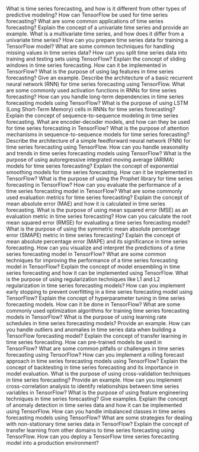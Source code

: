 What is time series forecasting, and how is it different from other types of predictive modeling?
How can TensorFlow be used for time series forecasting?
What are some common applications of time series forecasting?
Explain the concept of a univariate time series and provide an example.
What is a multivariate time series, and how does it differ from a univariate time series?
How can you prepare time series data for training a TensorFlow model?
What are some common techniques for handling missing values in time series data?
How can you split time series data into training and testing sets using TensorFlow?
Explain the concept of sliding windows in time series forecasting. How can it be implemented in TensorFlow?
What is the purpose of using lag features in time series forecasting? Give an example.
Describe the architecture of a basic recurrent neural network (RNN) for time series forecasting using TensorFlow.
What are some commonly used activation functions in RNNs for time series forecasting?
How can you handle long-term dependencies in time series forecasting models using TensorFlow?
What is the purpose of using LSTM (Long Short-Term Memory) cells in RNNs for time series forecasting?
Explain the concept of sequence-to-sequence modeling in time series forecasting.
What are encoder-decoder models, and how can they be used for time series forecasting in TensorFlow?
What is the purpose of attention mechanisms in sequence-to-sequence models for time series forecasting?
Describe the architecture of a simple feedforward neural network (FNN) for time series forecasting using TensorFlow.
How can you handle seasonality and trends in time series forecasting models using TensorFlow?
What is the purpose of using autoregressive integrated moving average (ARIMA) models for time series forecasting?
Explain the concept of exponential smoothing models for time series forecasting. How can it be implemented in TensorFlow?
What is the purpose of using the Prophet library for time series forecasting in TensorFlow?
How can you evaluate the performance of a time series forecasting model in TensorFlow?
What are some commonly used evaluation metrics for time series forecasting?
Explain the concept of mean absolute error (MAE) and how it is calculated in time series forecasting.
What is the purpose of using mean squared error (MSE) as an evaluation metric in time series forecasting?
How can you calculate the root mean squared error (RMSE) for evaluating a time series forecasting model?
What is the purpose of using the symmetric mean absolute percentage error (SMAPE) metric in time series forecasting?
Explain the concept of mean absolute percentage error (MAPE) and its significance in time series forecasting.
How can you visualize and interpret the predictions of a time series forecasting model in TensorFlow?
What are some common techniques for improving the performance of a time series forecasting model in TensorFlow?
Explain the concept of model ensembling in time series forecasting and how it can be implemented using TensorFlow.
What is the purpose of using regularization techniques like L1 and L2 regularization in time series forecasting models?
How can you implement early stopping to prevent overfitting in a time series forecasting model using TensorFlow?
Explain the concept of hyperparameter tuning in time series forecasting models. How can it be done in TensorFlow?
What are some commonly used optimization algorithms for training time series forecasting models in TensorFlow?
What is the purpose of using learning rate schedules in time series forecasting models? Provide an example.
How can you handle outliers and anomalies in time series data when building a TensorFlow forecasting model?
Explain the concept of transfer learning in time series forecasting. How can pre-trained models be used in TensorFlow?
What are some common pitfalls or challenges in time series forecasting using TensorFlow?
How can you implement a rolling forecast approach in time series forecasting models using TensorFlow?
Explain the concept of backtesting in time series forecasting and its importance in model evaluation.
What is the purpose of using cross-validation techniques in time series forecasting? Provide an example.
How can you implement cross-correlation analysis to identify relationships between time series variables in TensorFlow?
What is the purpose of using feature engineering techniques in time series forecasting? Give examples.
Explain the concept of anomaly detection in time series data and how it can be implemented using TensorFlow.
How can you handle imbalanced classes in time series forecasting models using TensorFlow?
What are some strategies for dealing with non-stationary time series data in TensorFlow?
Explain the concept of transfer learning from other domains to time series forecasting using TensorFlow.
How can you deploy a TensorFlow time series forecasting model into a production environment?